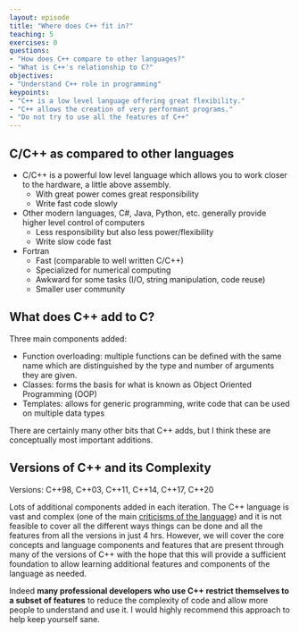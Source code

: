 ```yaml
---
layout: episode
title: "Where does C++ fit in?"
teaching: 5
exercises: 0
questions:
- "How does C++ compare to other languages?"
- "What is C++'s relationship to C?"
objectives:
- "Understand C++ role in programming"
keypoints:
- "C++ is a low level language offering great flexibility."
- "C++ allows the creation of very performant programs."
- "Do not try to use all the features of C++"
---
```


## C/C++ as compared to other languages
* C/C++ is a powerful low level language which allows you to work closer to the hardware, a little above assembly.
  * With great power comes great responsibility
  * Write fast code slowly
* Other modern languages, C#, Java, Python, etc. generally provide higher level control of computers
  * Less responsibility but also less power/flexibility
  * Write slow code fast
* Fortran
  * Fast (comparable to well written C/C++)
  * Specialized for numerical computing
  * Awkward for some tasks (I/O, string manipulation, code reuse)
  * Smaller user community
  
## What does C++ add to C?
Three main components added:
* Function overloading: multiple functions can be defined with the same name which are distinguished by the type and number of arguments they are given.
* Classes: forms the basis for what is known as Object Oriented Programming (OOP)
* Templates: allows for generic programming, write code that can be used on multiple data types

There are certainly many other bits that C++ adds, but I think these are conceptually most important additions.

## Versions of C++ and its Complexity

Versions: C++98, C++03, C++11, C++14, C++17, C++20

Lots of additional components added in each iteration. The C++ language is vast and complex (one of the main [criticisms of the language](https://en.wikipedia.org/wiki/C%2B%2B#Criticism)) and it is not feasible to cover all the different ways things can be done and all the features from all the versions in just 4 hrs. However, we will cover the core concepts and language components and features that are present through many of the versions of C++ with the hope that this will provide a sufficient foundation to allow learning additional features and components of the language as needed.

Indeed **many professional developers who use C++ restrict themselves to a subset of features** to reduce the complexity of code and allow more people to understand and use it. I would highly recommend this approach to help keep yourself sane.

